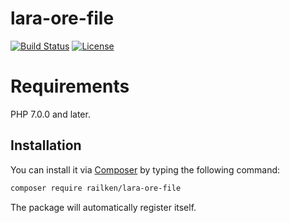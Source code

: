 # lara-ore-file

[![Build Status](https://travis-ci.org/railken/lara-ore-file.svg?branch=master)](https://travis-ci.org/railken/lara-ore-file)
[![License](https://img.shields.io/badge/License-MIT-yellow.svg)](https://opensource.org/licenses/MIT)

# Requirements

PHP 7.0.0 and later.


## Installation

You can install it via [Composer](https://getcomposer.org/) by typing the following command:

```bash
composer require railken/lara-ore-file
```

The package will automatically register itself.